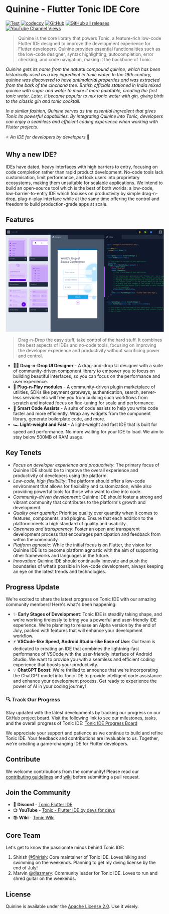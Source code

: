 # Quinine - Flutter Tonic IDE Core
[![Test](https://github.com/5hirish/quinine/actions/workflows/build.yml/badge.svg)](https://github.com/5hirish/quinine/actions/workflows/build.yml)
[![codecov](https://codecov.io/gh/5hirish/quinine/branch/master/graph/badge.svg?token=0VJDUMLWO8)](https://codecov.io/gh/5hirish/quinine)
[![GitHub](https://img.shields.io/github/license/5hirish/quinine)](https://www.apache.org/licenses/LICENSE-2.0)
[![GitHub all releases](https://img.shields.io/github/downloads/5hirish/quinine/total)](https://github.com/5hirish/quinine/releases)
[![YouTube Channel Views](https://img.shields.io/youtube/channel/views/UCjE3XF9nr_MagQ2L5nCW7NA?style=social)](https://www.youtube.com/channel/UCjE3XF9nr_MagQ2L5nCW7NA)

> Quinine is the core library that powers Tonic, a feature-rich low-code Flutter IDE designed to improve the development experience for Flutter developers. Quinine provides essential functionalities such as the low-code designer, syntax highlighting, autocompletion, error checking, and code navigation, making it the backbone of Tonic.

*Quinine gets its name from the natural compound quinine, which has been historically used as a key ingredient in tonic water. In the 19th century, quinine was discovered to have antimalarial properties and was extracted from the bark of the cinchona tree. British officials stationed in India mixed quinine with sugar and water to make it more palatable, creating the first tonic water. Later, it became popular to mix tonic water with gin, giving birth to the classic gin and tonic cocktail.*

*In a similar fashion, Quinine serves as the essential ingredient that gives Tonic its powerful capabilities. By integrating Quinine into Tonic, developers can enjoy a seamless and efficient coding experience when working with Flutter projects.*

⭐️ *An IDE for developers by developers* 🥂

## Why a new IDE?

IDEs have dated, heavy interfaces with high barriers to entry, focusing on code completion rather than rapid product development.
No-code tools lack customisation, limit performance, and lock users into proprietary ecosystems, making them unsuitable for scalable applications. 
We intend to build an open-source tool which is the best of both worlds: a low-code, low-barrier-to-entry IDE which focuses on productivity by simple drag-n-drop, plug-n-play interface while at the same time offering the control and freedom to build production-grade apps at scale.

## Features

![Quinine Early Concept](docs/tonic-concept.png "Quinine Early Concept")

> Drag-n-Drop the easy stuff, take control of the hard stuff. It combines the best aspects of IDEs and no-code tools, focusing on improving the developer experience and productivity without sacrificing power and control.

- 👋🏼  **Drag-n-Drop UI Designer** - A drag-and-drop UI designer with a suite of community-driven component library to empower you to focus on building beautiful interfaces, so you can focus on the performance and user experience.
- 🔌  **Plug-n-Play modules** - A community-driven plugin marketplace of utilities, SDKs like payment gateways, authentication, search, server-less services etc will free you from building such workflows from scratch and instead focus on fine-tuning for scale and performance.
- 🧠  **Smart Code Assists** - A suite of code assists to help you write code faster and more efficiently. Wrap any widgets from the component library, generate boilerplate code, and more.
- 🏎️  **Light-weight and Fast** - A light-weight and fast IDE that is built for speed and performance. No more waiting for your IDE to load. We aim to stay below 500MB of RAM usage.

## Key Tenets

- *Focus on developer experience and productivity*: The primary focus of Quinine IDE should be to improve the overall experience and productivity of developers using the platform.
- *Low-code, high flexibility*: The platform should offer a low-code environment that allows for flexibility and customization, while also providing powerful tools for those who want to dive into code.
- *Community-driven development*: Quinine IDE should foster a strong and vibrant community that contributes to the platform's growth and development.
- *Quality over quantity*: Prioritise quality over quantity when it comes to features, components, and plugins. Ensure that each addition to the platform meets a high standard of quality and usability.
- *Openness and transparency*: Foster an open and transparent development process that encourages participation and feedback from within the community.
- *Platform agnostic*: While the initial focus is on Flutter, the vision for Quinine IDE is to become platform agnostic with the aim of supporting other frameworks and languages in the future.
- *Innovation*: Quinine IDE should continually innovate and push the boundaries of what’s possible in low-code development, always keeping an eye on the latest trends and technologies.

## Progress Update

We're excited to share the latest progress on Tonic IDE with our amazing community members! Here's what's been happening:

- ✨ **Early Stages of Development**: Tonic IDE is steadily taking shape, and we're working tirelessly to bring you a powerful and user-friendly IDE experience. We're planning to release an Alpha version by the end of July, packed with features that will enhance your development workflow.
- ⚡️ **VSCode-like Speed, Android Studio-like Ease of Use**: Our team is dedicated to creating an IDE that combines the lightning-fast performance of VSCode with the user-friendly interface of Android Studio. We want to provide you with a seamless and efficient coding experience that boosts your productivity.
- 💡 **ChatGPT Boost**: We're thrilled to announce that we're incorporating the ChatGPT model into Tonic IDE to provide intelligent code assistance and enhance your development process. Get ready to experience the power of AI in your coding journey!

###  🔍 Track Our Progress
Stay updated with the latest developments by tracking our progress on our GitHub project board. Visit the following link to see our milestones, tasks, and the overall progress of Tonic IDE: [Tonic IDE Progress Board](https://github.com/users/5hirish/projects/4)

We appreciate your support and patience as we continue to build and refine Tonic IDE. Your feedback and contributions are invaluable to us. Together, we're creating a game-changing IDE for Flutter developers.

## Contribute

We welcome contributions from the community! Please read our [contributing guidelines](https://github.com/5hirish/quinine/blob/release/CONTRIBUTION.md) and [wiki](https://github.com/5hirish/quinine/wiki) before submitting a pull request.

## Join the Community

- 🚀  **Discord** - [Tonic Flutter IDE](https://discord.gg/Yh5Nkrznaw)
- 📺  **YouTube** - [Tonic - Flutter IDE by devs for devs](https://www.youtube.com/@tonic_ide)
- 📚  **Wiki** - [Tonic Wiki](https://github.com/5hirish/quinine/wiki)

## Core Team
Let's get to know the passionate minds behind Tonic IDE:

1. Shirish [@5hirish](https://twitter.com/5hirish): Core maintainer of Tonic IDE. Loves hiking and swimming on the weekends. Planning to get my diving license by the end of July!
2. Marvin [@diazmarv](https://twitter.com/diazmarv): Community leader for Tonic IDE. Loves to run and shred guitar on the weekends.

## License

Quinine is available under the [Apache License 2.0](https://github.com/5hirish/quinine/blob/release/LICENSE). Use it wisely.

